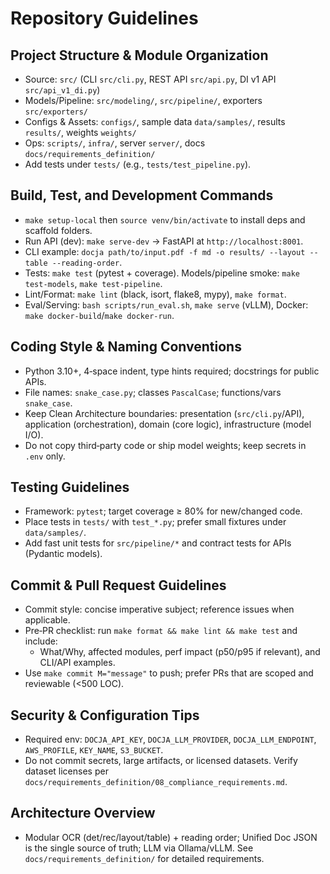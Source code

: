# Repository Guidelines

## Project Structure & Module Organization
- Source: `src/` (CLI `src/cli.py`, REST API `src/api.py`, DI v1 API `src/api_v1_di.py`)
- Models/Pipeline: `src/modeling/`, `src/pipeline/`, exporters `src/exporters/`
- Configs & Assets: `configs/`, sample data `data/samples/`, results `results/`, weights `weights/`
- Ops: `scripts/`, `infra/`, server `server/`, docs `docs/requirements_definition/`
- Add tests under `tests/` (e.g., `tests/test_pipeline.py`).

## Build, Test, and Development Commands
- `make setup-local` then `source venv/bin/activate` to install deps and scaffold folders.
- Run API (dev): `make serve-dev` → FastAPI at `http://localhost:8001`.
- CLI example: `docja path/to/input.pdf -f md -o results/ --layout --table --reading-order`.
- Tests: `make test` (pytest + coverage). Models/pipeline smoke: `make test-models`, `make test-pipeline`.
- Lint/Format: `make lint` (black, isort, flake8, mypy), `make format`.
- Eval/Serving: `bash scripts/run_eval.sh`, `make serve` (vLLM), Docker: `make docker-build`/`make docker-run`.

## Coding Style & Naming Conventions
- Python 3.10+, 4‑space indent, type hints required; docstrings for public APIs.
- File names: `snake_case.py`; classes `PascalCase`; functions/vars `snake_case`.
- Keep Clean Architecture boundaries: presentation (`src/cli.py`/API), application (orchestration), domain (core logic), infrastructure (model I/O).
- Do not copy third‑party code or ship model weights; keep secrets in `.env` only.

## Testing Guidelines
- Framework: `pytest`; target coverage ≥ 80% for new/changed code.
- Place tests in `tests/` with `test_*.py`; prefer small fixtures under `data/samples/`.
- Add fast unit tests for `src/pipeline/*` and contract tests for APIs (Pydantic models).

## Commit & Pull Request Guidelines
- Commit style: concise imperative subject; reference issues when applicable.
- Pre‑PR checklist: run `make format && make lint && make test` and include:
  - What/Why, affected modules, perf impact (p50/p95 if relevant), and CLI/API examples.
- Use `make commit M="message"` to push; prefer PRs that are scoped and reviewable (<500 LOC).

## Security & Configuration Tips
- Required env: `DOCJA_API_KEY`, `DOCJA_LLM_PROVIDER`, `DOCJA_LLM_ENDPOINT`, `AWS_PROFILE`, `KEY_NAME`, `S3_BUCKET`.
- Do not commit secrets, large artifacts, or licensed datasets. Verify dataset licenses per `docs/requirements_definition/08_compliance_requirements.md`.

## Architecture Overview
- Modular OCR (det/rec/layout/table) + reading order; Unified Doc JSON is the single source of truth; LLM via Ollama/vLLM. See `docs/requirements_definition/` for detailed requirements.

